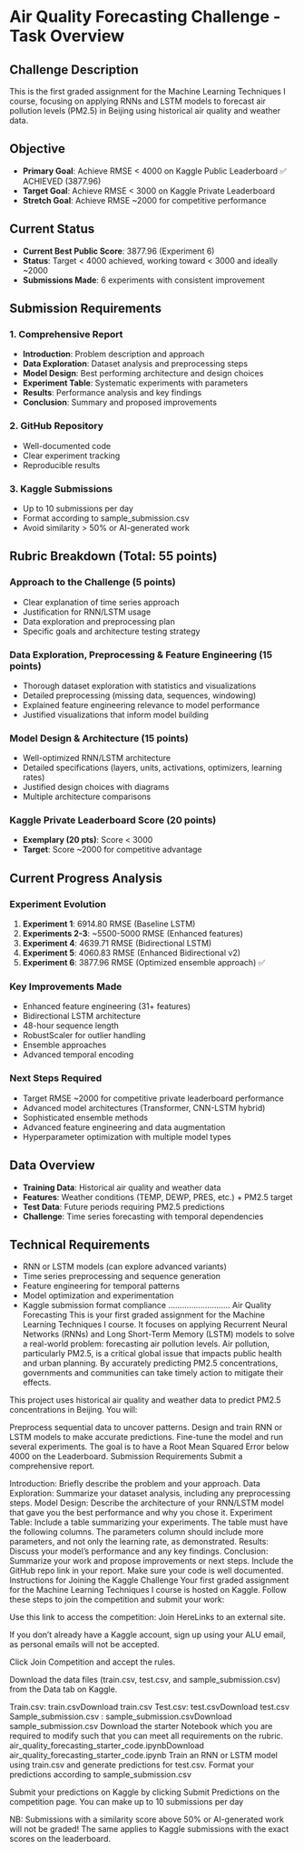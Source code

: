 # Air Quality Forecasting Challenge - Task Overview

## Challenge Description

This is the first graded assignment for the Machine Learning Techniques I course, focusing on applying RNNs and LSTM models to forecast air pollution levels (PM2.5) in Beijing using historical air quality and weather data.

## Objective

-   **Primary Goal**: Achieve RMSE < 4000 on Kaggle Public Leaderboard ✅ ACHIEVED (3877.96)
-   **Target Goal**: Achieve RMSE < 3000 on Kaggle Private Leaderboard
-   **Stretch Goal**: Achieve RMSE ~2000 for competitive performance

## Current Status

-   **Current Best Public Score**: 3877.96 (Experiment 6)
-   **Status**: Target < 4000 achieved, working toward < 3000 and ideally ~2000
-   **Submissions Made**: 6 experiments with consistent improvement

## Submission Requirements

### 1. Comprehensive Report

-   **Introduction**: Problem description and approach
-   **Data Exploration**: Dataset analysis and preprocessing steps
-   **Model Design**: Best performing architecture and design choices
-   **Experiment Table**: Systematic experiments with parameters
-   **Results**: Performance analysis and key findings
-   **Conclusion**: Summary and proposed improvements

### 2. GitHub Repository

-   Well-documented code
-   Clear experiment tracking
-   Reproducible results

### 3. Kaggle Submissions

-   Up to 10 submissions per day
-   Format according to sample_submission.csv
-   Avoid similarity > 50% or AI-generated work

## Rubric Breakdown (Total: 55 points)

### Approach to the Challenge (5 points)

-   Clear explanation of time series approach
-   Justification for RNN/LSTM usage
-   Data exploration and preprocessing plan
-   Specific goals and architecture testing strategy

### Data Exploration, Preprocessing & Feature Engineering (15 points)

-   Thorough dataset exploration with statistics and visualizations
-   Detailed preprocessing (missing data, sequences, windowing)
-   Explained feature engineering relevance to model performance
-   Justified visualizations that inform model building

### Model Design & Architecture (15 points)

-   Well-optimized RNN/LSTM architecture
-   Detailed specifications (layers, units, activations, optimizers, learning rates)
-   Justified design choices with diagrams
-   Multiple architecture comparisons

### Kaggle Private Leaderboard Score (20 points)

-   **Exemplary (20 pts)**: Score < 3000
-   **Target**: Score ~2000 for competitive advantage

## Current Progress Analysis

### Experiment Evolution

1. **Experiment 1**: 6914.80 RMSE (Baseline LSTM)
2. **Experiments 2-3**: ~5500-5000 RMSE (Enhanced features)
3. **Experiment 4**: 4639.71 RMSE (Bidirectional LSTM)
4. **Experiment 5**: 4060.83 RMSE (Enhanced Bidirectional v2)
5. **Experiment 6**: 3877.96 RMSE (Optimized ensemble approach) ✅

### Key Improvements Made

-   Enhanced feature engineering (31+ features)
-   Bidirectional LSTM architecture
-   48-hour sequence length
-   RobustScaler for outlier handling
-   Ensemble approaches
-   Advanced temporal encoding

### Next Steps Required

-   Target RMSE ~2000 for competitive private leaderboard performance
-   Advanced model architectures (Transformer, CNN-LSTM hybrid)
-   Sophisticated ensemble methods
-   Advanced feature engineering and data augmentation
-   Hyperparameter optimization with multiple model types

## Data Overview

-   **Training Data**: Historical air quality and weather data
-   **Features**: Weather conditions (TEMP, DEWP, PRES, etc.) + PM2.5 target
-   **Test Data**: Future periods requiring PM2.5 predictions
-   **Challenge**: Time series forecasting with temporal dependencies

## Technical Requirements

-   RNN or LSTM models (can explore advanced variants)
-   Time series preprocessing and sequence generation
-   Feature engineering for temporal patterns
-   Model optimization and experimentation
-   Kaggle submission format compliance
    ...........................
    Air Quality Forecasting
    This is your first graded assignment for the Machine Learning Techniques I course. It focuses on applying Recurrent Neural Networks (RNNs) and Long Short-Term Memory (LSTM) models to solve a real-world problem: forecasting air pollution levels. Air pollution, particularly PM2.5, is a critical global issue that impacts public health and urban planning. By accurately predicting PM2.5 concentrations, governments and communities can take timely action to mitigate their effects.

This project uses historical air quality and weather data to predict PM2.5 concentrations in Beijing. You will:

Preprocess sequential data to uncover patterns.
Design and train RNN or LSTM models to make accurate predictions.
Fine-tune the model and run several experiments. The goal is to have a Root Mean Squared Error below 4000 on the Leaderboard.
Submission Requirements
Submit a comprehensive report.

Introduction: Briefly describe the problem and your approach.
Data Exploration: Summarize your dataset analysis, including any preprocessing steps.
Model Design: Describe the architecture of your RNN/LSTM model that gave you the best performance and why you chose it.
Experiment Table: Include a table summarizing your experiments. The table must have the following columns. The parameters column should include more parameters, and not only the learning rate, as demonstrated.
Results: Discuss your model’s performance and any key findings.
Conclusion: Summarize your work and propose improvements or next steps.
Include the GitHub repo link in your report. Make sure your code is well documented.
Instructions for Joining the Kaggle Challenge
Your first graded assignment for the Machine Learning Techniques I course is hosted on Kaggle. Follow these steps to join the competition and submit your work:

Use this link to access the competition: Join HereLinks to an external site.

If you don’t already have a Kaggle account, sign up using your ALU email, as personal emails will not be accepted.

Click Join Competition and accept the rules.

Download the data files (train.csv, test.csv, and sample_submission.csv) from the Data tab on Kaggle.

Train.csv: train.csvDownload train.csv
Test.csv: test.csvDownload test.csv
Sample_submission.csv : sample_submission.csvDownload sample_submission.csv
Download the starter Notebook which you are required to modify such that you can meet all requirements on the rubric.
air_quality_forecasting_starter_code.ipynbDownload air_quality_forecasting_starter_code.ipynb
Train an RNN or LSTM model using train.csv and generate predictions for test.csv. Format your predictions according to sample_submission.csv

Submit your predictions on Kaggle by clicking Submit Predictions on the competition page. You can make up to 10 submissions per day

NB: Submissions with a similarity score above 50% or AI-generated work will not be graded! The same applies to Kaggle submissions with the exact scores on the leaderboard.
